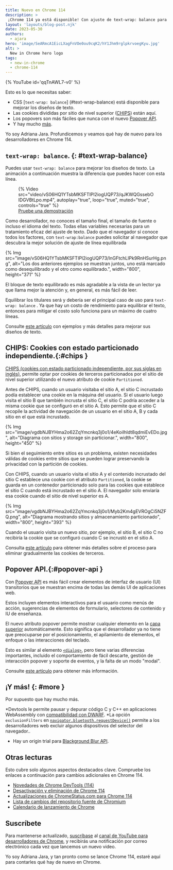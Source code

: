 ```yaml
---
title: Nuevo en Chrome 114
description: >
 ¡Chrome 114 ya está disponible! Con ajuste de text-wrap: balance para mejorar los diseños de texto, las cookies que tienen un estado particionado independiente están aquí, la nueva API Popover hace que los popovers sean más fáciles que nunca y hay mucho más.
layout: 'layouts/blog-post.njk'
date: 2023-05-30
authors:
  - ajara
hero: 'image/SeARmcA1EicLXagFnVOe0ou9cqK2/hY1Jhm9rglpkrvoegKyu.jpg'
alt: >
  New in Chrome hero logo
tags:
  - new-in-chrome
  - chrome-114
---
```


{% YouTube id='qqTnAWL7-v0' %}

Esto es lo que necesitas saber:

* CSS [`text-wrap: balance`] (#text-wrap-balance) está disponible para mejorar los diseños de texto.
* Las cookies divididas por sitio de nivel superior ([CHIPS](#chips)) están aquí.
* Los popovers son más fáciles que nunca con el nuevo [Popover API](#popover-api).
* Y hay mucho [más](#more).

Yo soy Adriana Jara. Profundicemos y veamos qué hay de nuevo para los desarrolladores en Chrome 114.
## `text-wrap: balance`. {: #text-wrap-balance}
Puedes usar `text-wrap: balance` para mejorar los diseños de texto. La animación a continuación muestra la diferencia que puedes hacer con esta línea.

<figure>
{% Video
    src="video/vS06HQ1YTsbMKSFTIPl2iogUQP73/qJKWQGssebOIDGVBtLpo.mp4",
    autoplay="true",
    loop="true",
    muted="true",
    controls="true"
  %}

  <figcaption>
    <a href="https://codepen.io/web-dot-dev/pen/KKxjpQm">
      Pruebe una demostración
    </a>
  </figcaption>
</figure>

Como desarrollador, no conoces el tamaño final, el tamaño de fuente o incluso el idioma del texto. Todas ellas variables necesarias para un tratamiento eficaz del ajuste de texto. Dado que el navegador sí conoce todos los factores, con `text-wrap:balance` puedes solicitar al navegador que descubra la mejor solución de ajuste de línea equilibrada

{% Img src="image/vS06HQ1YTsbMKSFTIPl2iogUQP73/lnGFtchLIPk9RnHSurHg.png", alt="Los dos anteriores ejemplos se muestran juntos, uno está marcado como desequilibrado y el otro como equilibrado.", width="800", height="371" %}

El bloque de texto equilibrado es más agradable a la vista de un lector ya que  llama mejor la atención y, en general, es más fácil de leer.

Equilibrar los titulares será y debería ser el principal caso de uso para `text-wrap: balance` . Ya que hay un costo de rendimiento para equilibrar el texto, entonces para mitigar el costo solo funciona para un máximo de cuatro líneas.

Consulte [este artículo](/blog/css-text-wrap-balance/) con ejemplos y más detalles para mejorar sus diseños de texto.

## CHIPS: Cookies con estado particionado independiente.{:#chips }

[CHIPS (cookies con estado particionado independiente, por sus siglas en inglés)](/docs/privacy-sandbox/chips/), permite optar por cookies de terceros particionados por el sitio de nivel superior utilizando el nuevo atributo de cookie `Partitioned`.

Antes de CHIPS, cuando un usuario visitaba el sitio A, el sitio C incrustado podía establecer una cookie en la máquina del usuario. Si el usuario luego visita el sitio B que también incrusta el sitio C, el sitio C podría acceder a la misma cookie que se configuró en el sitio A. Esto permite que el sitio C recopile la actividad de navegación de un usuario en el sitio A, B y cada sitio en el que está incrustado.

{% Img src="image/vgdbNJBYHma2o62ZqYmcnkq3j0o1/4eKoilhldt8qdmiEvEDo.jpg", alt="Diagrama con sitios y storage sin particionar.", width="800", height="450" %}

Si bien el seguimiento entre sitios es un problema, existen necesidades válidas de cookies entre sitios que se pueden lograr preservando la privacidad con la partición de cookies.

Con CHIPS, cuando un usuario visita el sitio A y el contenido incrustado del sitio C establece una cookie con el atributo `Partitioned`, la cookie se guarda en un contenedor particionado solo para las cookies que establece el sitio C cuando está incrustado en el sitio A. El navegador solo enviaría esa cookie cuando el sitio de nivel superior es A.

{% Img src="image/vgdbNJBYHma2o62ZqYmcnkq3j0o1/Myb2Km4gEVROgCi5NZFQ.png", alt="Diagrama mostrando sitios y almacenamiento particionado", width="800", height="393" %}

Cuando el usuario visita un nuevo sitio, por ejemplo, el sitio B, el sitio C no recibiría la cookie que se configuró cuando C se incrustó en el sitio A.

Consulta [este artículo](/docs/privacy-sandbox/third-party-cookie-phase-out/) para obtener más detalles sobre el proceso para eliminar gradualmente las cookies de terceros.

## Popover API.{:#popover-api }

Con [Popover API](https://developer.mozilla.org/docs/Web/API/Popover_API) es más fácil crear elementos de interfaz de usuario (UI) transitorios que se muestran encima de todas las demás UI de aplicaciones web.

Estos incluyen elementos interactivos para el usuario como menús de acción, sugerencias de elementos de formulario, selectores de contenido y IU de enseñanza.

El nuevo atributo popover permite mostrar cualquier elemento en la [capa superior](/blog/top-layer-devtools/) automáticamente. Esto significa que el desarrollador ya no tiene que preocuparse por el posicionamiento, el apilamiento de elementos, el enfoque o las interacciones del teclado.

Esto es similar al elemento [`<dialog>`](https://developer.mozilla.org/docs/Web/HTML/Element/dialog), pero tiene varias diferencias importantes, incluido el comportamiento de fácil descarte, gestión de interacción popover y soporte de eventos, y la falta de un modo "modal".

Consulte [este artículo](/blog/introducing-popover-api) para obtener más información.

## ¡Y más! {: #more }

Por supuesto que hay mucho más.

*Devtools le permite pausar y depurar código C y C++ en aplicaciones WebAssembly con [compatibilidad con DWARF](/blog/new-in-devtools-114/#wasm).
*La opción `exclusionFilters` en [`navigator.bluetooth.requestDevice()`](https://developer.mozilla.org/docs/Web/API/Bluetooth/requestDevice) permite a los desarrolladores web excluir algunos dispositivos del selector del navegador..
* Hay un origin trial  para [Blackground Blur API](/origintrials/#/view_trial/2228155915641552897).

## Otras lecturas

Esto cubre solo algunos aspectos destacados clave. Compruebe los enlaces a continuación para
cambios adicionales en Chrome 114.

* [Novedades de Chrome DevTools (114)](/blog/new-in-devtools-114/)
* [Desactivación y eliminación de Chrome 114](/blog/deps-rems-114/)
* [Actualizaciones de ChromeStatus.com para Chrome 114](https://chromestatus.com/features#milestone%3D114)
* [Lista de cambios del repositorio fuente de Chromium](https://chromium.googlesource.com/chromium/src/+log/113.0.5672.177..114.0.5735.53)
* [Calendario de lanzamiento de Chrome](https://chromiumdash.appspot.com/schedule)

## Suscríbete

Para mantenerse actualizado, [suscríbase](https://goo.gl/6FP1a5) al
[canal de YouTube para desarrolladores de Chrome](https://www.youtube.com/user/ChromeDevelopers/),
y recibirás una notificación por correo electrónico cada vez que lancemos un nuevo video.

Yo soy Adriana Jara, y tan pronto como se lance Chrome 114, estaré aquí para
contarles qué hay de nuevo en Chrome.